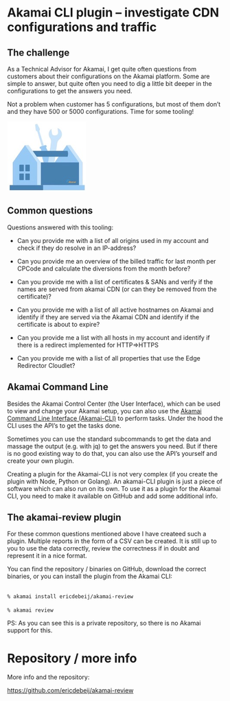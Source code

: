 # Akamai CLI plugin – investigate CDN configurations and traffic

## The challenge

As a Technical Advisor for Akamai, I get quite often questions from customers about their configurations on the Akamai platform. Some are simple to answer, but quite often you need to dig a little bit deeper in the configurations to get the answers you need.

Not a problem when customer has 5 configurations, but most of them don’t and they have 500 or 5000 configurations. Time for some tooling!

![aktool|110x100](media/aktool.jpg)
## Common questions

Questions answered with this tooling:

* Can you provide me with a list of all origins used in my account and check if they do resolve in an IP-address?

* Can you provide me an overview of the billed traffic for last month per CPCode and calculate the diversions from the month before?

* Can you provide me with a list of certificates & SANs and verify if the names are served from akamai CDN (or can they be removed from the certificate)?

* Can you provide me with a list of all active hostnames on Akamai and identify if they are served via the Akamai CDN and identify if the certificate is about to expire?

* Can you provide me a list with all hosts in my account and identify if there is a redirect implemented for HTTP=>HTTPS

* Can you provide me with a list of all properties that use the Edge Redirector Cloudlet?

## Akamai Command Line

Besides the Akamai Control Center (the User Interface), which can be used to view and change your Akamai setup, you can also use the [Akamai Command Line Interface (Akamai-CLI)](https://techdocs.akamai.com/developer/docs/about-clis) to perform tasks. Under the hood the CLI uses the API’s to get the tasks done.

Sometimes you can use the standard subcommands to get the data and massage the output (e.g. with jq) to get the answers you need. But if there is no good existing way to do that, you can also use the API’s yourself and create your own plugin.

Creating a plugin for the Akamai-CLI is not very complex (if you create the plugin with Node, Python or Golang). An akamai-CLI plugin is just a piece of software which can also run on its own. To use it as a plugin for the Akamai CLI, you need to make it available on GitHub and add some additional info.

## The akamai-review plugin

For these common questions mentioned above I have createed such a plugin. Multiple reports in the form of a CSV can be created. It is still up to you to use the data correctly, review the correctness if in doubt and represent it in a nice format.

You can find the repository / binaries on GitHub, download the correct binaries, or you can install the plugin from the Akamai CLI:

```

% akamai install ericdebeij/akamai-review

% akamai review

```

PS: As you can see this is a private repository, so there is no Akamai support for this.

# Repository / more info

More info and the repository:

https://github.com/ericdebeij/akamai-review